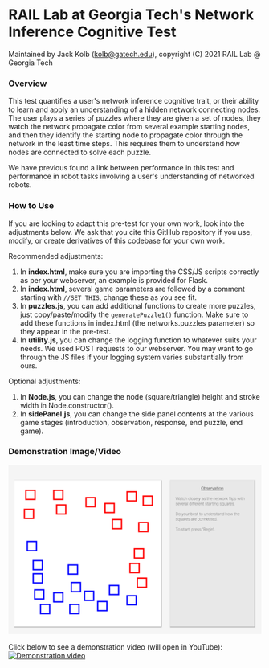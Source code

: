 # RAIL Lab at Georgia Tech's Network Inference Cognitive Test

Maintained by Jack Kolb (kolb@gatech.edu), copyright (C) 2021 RAIL Lab @ Georgia Tech


### Overview ###

This test quantifies a user's network inference cognitive trait, or their ability to learn and apply an understanding of a hidden network connecting nodes. The user plays a series of puzzles where they are given a set of nodes, they watch the network propagate color from several example starting nodes, and then they identify the starting node to propagate color through the network in the least time steps. This requires them to understand how nodes are connected to solve each puzzle.

We have previous found a link between performance in this test and performance in robot tasks involving a user's understanding of networked robots.


### How to Use ###

If you are looking to adapt this pre-test for your own work, look into the adjustments below. We ask that you cite this GitHub repository if you use, modify, or create derivatives of this codebase for your own work.

Recommended adjustments:
1. In **index.html**, make sure you are importing the CSS/JS scripts correctly as per your webserver, an example is provided for Flask.
2. In **index.html**, several game parameters are followed by a comment starting with `//SET THIS`, change these as you see fit.
3. In **puzzles.js**, you can add additional functions to create more puzzles, just copy/paste/modify the `generatePuzzle1()` function. Make sure to add these functions in index.html (the networks.puzzles parameter) so they appear in the pre-test.
4. In **utility.js**, you can change the logging function to whatever suits your needs. We used POST requests to our webserver. You may want to go through the JS files if your logging system varies substantially from ours.

Optional adjustments:
1. In **Node.js**, you can change the node (square/triangle) height and stroke width in Node.constructor().
2. In **sidePanel.js**, you can change the side panel contents at the various game stages (introduction, observation, response, end puzzle, end game).


### Demonstration Image/Video ###

![Demonstration image](img/nc_test_demo_image.png)

Click below to see a demonstration video (will open in YouTube):
[![Demonstration video](https://img.youtube.com/vi/y-khfLEPP7s/maxresdefault.jpg)](https://youtu.be/y-khfLEPP7s)
